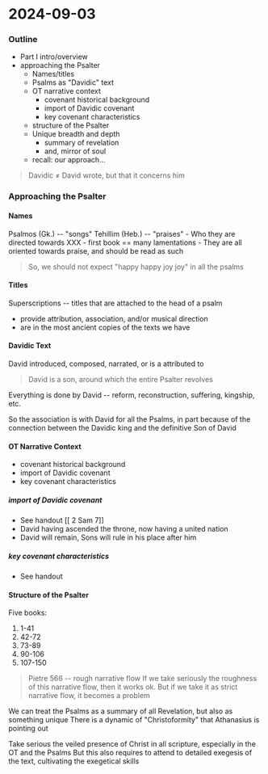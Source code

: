 # 2024-09-03

### Outline
- Part I intro/overview
- approaching the Psalter
    - Names/titles
    - Psalms as "Davidic" text
    - OT narrative context
        - covenant historical background
        - import of Davidic covenant
        - key covenant characteristics
    - structure of the Psalter
    - Unique breadth and depth
        - summary of revelation
        - and, mirror of soul
    - recall: our approach...

> Davidic ≠ David wrote, but that it concerns him

### Approaching the Psalter
#### Names
Psalmos (Gk.) -- "songs"
Tehillim (Heb.) -- "praises"
    - Who they are directed towards XXX
    - first book == many lamentations
    - They are all oriented towards praise, and should be read as such

> So, we should not expect "happy happy joy joy" in all the psalms


#### Titles
Superscriptions -- titles that are attached to the head of a psalm
- provide attribution, association, and/or musical direction
- are in the most ancient copies of the texts we have

#### Davidic Text
David introduced, composed, narrated, or is a attributed to
> David is a son, around which the entire Psalter revolves

Everything is done by David -- reform, reconstruction, suffering, kingship, etc.

So the association is with David for all the Psalms, in part because of the
connection between the Davidic king and the definitive Son of David

#### OT Narrative Context
- covenant historical background
- import of Davidic covenant
- key covenant characteristics

##### import of Davidic covenant
- See handout
[[ 2 Sam 7]] 
- David having ascended the throne, now having a united nation
- David will remain, Sons will rule in his place after him

##### key covenant characteristics
- See handout

#### Structure of the Psalter
Five books:
1. 1-41
2. 42-72
3. 73-89
4. 90-106
5. 107-150

> Pietre 566 -- rough narrative flow
> If we take seriously the roughness of this narrative flow, then it works ok. 
> But if we take it as strict narrative flow, it becomes a problem

We can treat the Psalms as a summary of all Revelation, but also as something
unique 
There is a dynamic of "Christoformity" that Athanasius is pointing out

Take serious the veiled presence of Christ in all scripture, especially in the
OT and the Psalms
But this also requires to attend to detailed exegesis of the text, cultivating
the exegetical skills





















